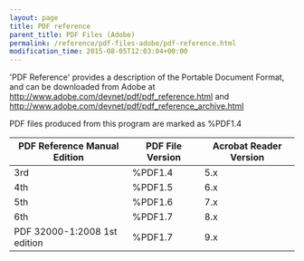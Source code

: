 ```yaml
---
layout: page
title: PDF reference
parent_title: PDF Files (Adobe)
permalink: /reference/pdf-files-adobe/pdf-reference.html
modification_time: 2015-08-05T12:03:04+00:00
---
```


'PDF Reference' provides a description of the Portable Document Format, and can be downloaded from Adobe 
at <a href="http://www.adobe.com/devnet/pdf/pdf_reference.html">http://www.adobe.com/devnet/pdf/pdf_reference.html</a> 
and <a href="http://www.adobe.com/devnet/pdf/pdf_reference_archive.html">http://www.adobe.com/devnet/pdf/pdf_reference_archive.html</a>

PDF files produced from this program are marked as %PDF1.4

<table class="table">
<thead>
<tr>
  <th>PDF Reference Manual Edition</th>
  <th>PDF File Version</th>
  <th>Acrobat Reader Version</th>
</tr>
</thead>
<tbody>
<tr>
  <td>3rd</td>
  <td>%PDF1.4</td>
  <td>5.x</td>
</tr>
<tr>
  <td>4th</td>
  <td>%PDF1.5</td>
  <td>6.x</td>
</tr>
<tr>
  <td>5th</td>
  <td>%PDF1.6</td>
  <td>7.x</td>
</tr>
<tr>
  <td>6th</td>
  <td>%PDF1.7</td>
  <td>8.x</td>
</tr>
<tr>
  <td>PDF 32000-1:2008 1st edition</td>
  <td>%PDF1.7</td>
  <td>9.x</td>
</tr>
</tbody>
</table>

